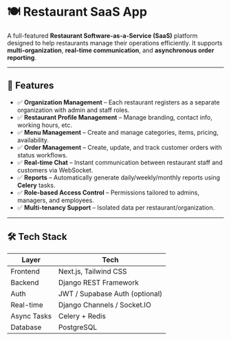 # 🍽️ Restaurant SaaS App

A full-featured **Restaurant Software-as-a-Service (SaaS)** platform designed to help restaurants manage their operations efficiently. It supports **multi-organization**, **real-time communication**, and **asynchronous order reporting**.

---

## 🚀 Features

- ✅ **Organization Management** – Each restaurant registers as a separate organization with admin and staff roles.
- ✅ **Restaurant Profile Management** – Manage branding, contact info, working hours, etc.
- ✅ **Menu Management** – Create and manage categories, items, pricing, availability.
- ✅ **Order Management** – Create, update, and track customer orders with status workflows.
- ✅ **Real-time Chat** – Instant communication between restaurant staff and customers via WebSocket.
- ✅ **Reports** – Automatically generate daily/weekly/monthly reports using **Celery** tasks.
- ✅ **Role-based Access Control** – Permissions tailored to admins, managers, and employees.
- ✅ **Multi-tenancy Support** – Isolated data per restaurant/organization.

---

## 🛠️ Tech Stack

| Layer       | Tech                           |
| ----------- | ------------------------------ |
| Frontend    | Next.js, Tailwind CSS          |
| Backend     | Django REST Framework          |
| Auth        | JWT / Supabase Auth (optional) |
| Real-time   | Django Channels / Socket.IO    |
| Async Tasks | Celery + Redis                 |
| Database    | PostgreSQL                     |
